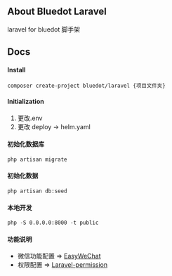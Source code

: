 ## About Bluedot Laravel

laravel for bluedot 脚手架

## Docs

#### Install

```
composer create-project bluedot/laravel {项目文件夹}
```

#### Initialization

1. 更改.env
2. 更改 deploy -> helm.yaml

#### 初始化数据库

```
php artisan migrate
```

#### 初始化数据

```
php artisan db:seed
```

#### 本地开发

```
php -S 0.0.0.0:8000 -t public
```

#### 功能说明

-   微信功能配置 => [EasyWeChat](https://easywechat.com/5.x/)
-   权限配置 => [Laravel-permission](https://spatie.be/docs/laravel-permission/v5/introduction)
